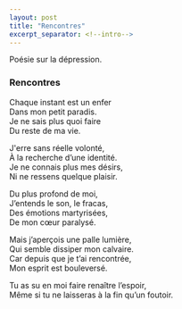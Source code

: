 ```yaml
---
layout: post
title: "Rencontres"
excerpt_separator: <!--intro-->
---
```


Poésie sur la dépression.

<!--intro-->

### Rencontres

Chaque instant est un enfer  
Dans mon petit paradis.  
Je ne sais plus quoi faire  
Du reste de ma vie.

J'erre sans réelle volonté,  
À la recherche d’une identité.  
Je ne connais plus mes désirs,  
Ni ne ressens quelque plaisir.

Du plus profond de moi,  
J’entends le son, le fracas,  
Des émotions martyrisées,  
De mon cœur paralysé.

Mais j’aperçois une palle lumière,  
Qui semble dissiper mon calvaire.  
Car depuis que je t’ai rencontrée,  
Mon esprit est bouleversé.

Tu as su en moi faire renaître l’espoir,  
Même si tu ne laisseras à la fin qu’un foutoir.
